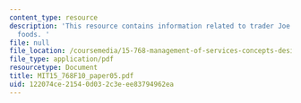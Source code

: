 ```yaml
---
content_type: resource
description: 'This resource contains information related to trader Joe''s Vs whole
  foods. '
file: null
file_location: /coursemedia/15-768-management-of-services-concepts-design-and-delivery-fall-2010/122074ce21540d032c3eee83794962ea_MIT15_768F10_paper05.pdf
file_type: application/pdf
resourcetype: Document
title: MIT15_768F10_paper05.pdf
uid: 122074ce-2154-0d03-2c3e-ee83794962ea
---
```

